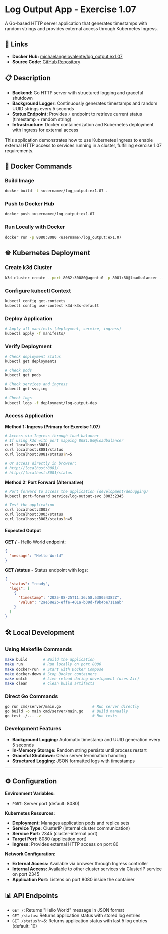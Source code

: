 # Log Output App - Exercise 1.07

A Go-based HTTP server application that generates timestamps with random strings and provides external access through Kubernetes Ingress.

## 🔗 Links

- **Docker Hub:** [michaelangelovalente/log_output:ex1.07](https://hub.docker.com/layers/michaelangelovalente/log_output-img/ex1.07/images/sha256-9a16e8050cfc228ff4bdfc0ec7a5faed689ee7420bda17a941a1287b4c155057)
- **Source Code:** [GitHub Repository](https://github.com/michaelangelovalente/devops-kubernetes-submissions/tree/main/Chapter-2/Part-3/e-1.07/log_output)

## 📋 Description

- **Backend:** Go HTTP server with structured logging and graceful shutdown
- **Background Logger:** Continuously generates timestamps and random UUID strings every 5 seconds
- **Status Endpoint:** Provides `/` endpoint to retrieve current status (timestamp + random string)
- **Infrastructure:** Docker containerization and Kubernetes deployment with Ingress for external access

This application demonstrates how to use Kubernetes Ingress to enable external HTTP access to services running in a cluster, fulfilling exercise 1.07 requirements.

## 🐳 Docker Commands

### Build Image
```bash
docker build -t <username>/log_output:ex1.07 .
```

### Push to Docker Hub
```bash
docker push <username>/log_output:ex1.07
```

### Run Locally with Docker
```bash
docker run -p 8080:8080 <username>/log_output:ex1.07
```

## ☸️ Kubernetes Deployment

### Create k3d Cluster
```bash
k3d cluster create --port 8082:30080@agent:0 -p 8081:80@loadbalancer --agents 2
```

### Configure kubectl Context
```bash
kubectl config get-contexts
kubectl config use-context k3d-k3s-default
```

### Deploy Application
```bash
# Apply all manifests (deployment, service, ingress)
kubectl apply -f manifests/
```

### Verify Deployment
```bash
# Check deployment status
kubectl get deployments

# Check pods
kubectl get pods

# Check services and ingress
kubectl get svc,ing

# Check logs
kubectl logs -f deployment/log-output-dep
```

### Access Application

**Method 1: Ingress (Primary for Exercise 1.07)**
```bash
# Access via Ingress through load balancer
# If using k3d with port mapping 8081:80@loadbalancer
curl localhost:8081/
curl localhost:8081/status
curl localhost:8081/status?n=5

# Or access directly in browser:
# http://localhost:8081/
# http://localhost:8081/status
```

**Method 2: Port Forward (Alternative)**
```bash
# Port forward to access the application (development/debugging)
kubectl port-forward service/log-output-svc 3003:2345

# Test the application
curl localhost:3003/
curl localhost:3003/status
curl localhost:3003/status?n=5
```

#### Expected Output

**GET /** - Hello World endpoint:
```json
{
  "message": "Hello World"
}
```

**GET /status** - Status endpoint with logs:
```json
{
  "status": "ready",
  "logs": [
    {
      "timestamp": "2025-08-25T11:36:58.538054382Z",
      "value": "2ae58e2b-effe-401a-b39d-f9b4be711aab"
    }
  ]
}
```

## 🛠️ Local Development

### Using Makefile Commands
```bash
make build       # Build the application
make run         # Run locally on port 8080
make docker-run  # Start with Docker Compose
make docker-down # Stop Docker containers
make watch       # Live reload during development (uses Air)
make clean       # Clean build artifacts
```

### Direct Go Commands
```bash
go run cmd/server/main.go              # Run server directly
go build -o main cmd/server/main.go    # Build manually
go test ./... -v                       # Run tests
```

### Development Features
- **Background Logging:** Automatic timestamp and UUID generation every 5 seconds
- **In-Memory Storage:** Random string persists until process restart
- **Graceful Shutdown:** Clean server termination handling
- **Structured Logging:** JSON formatted logs with timestamps

---

## ⚙️ Configuration

**Environment Variables:**
- `PORT`: Server port (default: 8080)

**Kubernetes Resources:**
- **Deployment:** Manages application pods and replica sets
- **Service Type:** ClusterIP (internal cluster communication)
- **Service Port:** 2345 (cluster-internal port)
- **Target Port:** 8080 (application port)
- **Ingress:** Provides external HTTP access on port 80

**Network Configuration:**
- **External Access:** Available via browser through Ingress controller
- **Internal Access:** Available to other cluster services via ClusterIP service on port 2345
- **Application Port:** Listens on port 8080 inside the container

## 📊 API Endpoints

- `GET /`: Returns "Hello World" message in JSON format
- `GET /status`: Returns application status with stored log entries
- `GET /status?n=5`: Returns application status with last 5 log entries (default: 10)
